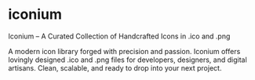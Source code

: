 # iconium
Iconium – A Curated Collection of Handcrafted Icons in .ico and .png

A modern icon library forged with precision and passion. Iconium offers lovingly designed .ico and .png files for developers, designers, and digital artisans. Clean, scalable, and ready to drop into your next project.
